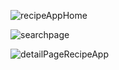 ![recipeAppHome](https://user-images.githubusercontent.com/61586802/178119066-e08588f8-7763-44c2-b212-ea16d14f4329.png)

![searchpage](https://user-images.githubusercontent.com/61586802/178119070-071ffec5-e2a3-4334-af53-06b61b342a2c.png)

![detailPageRecipeApp](https://user-images.githubusercontent.com/61586802/178119073-6b9616a7-bd2b-4d87-b44b-9f34add970ff.png)
